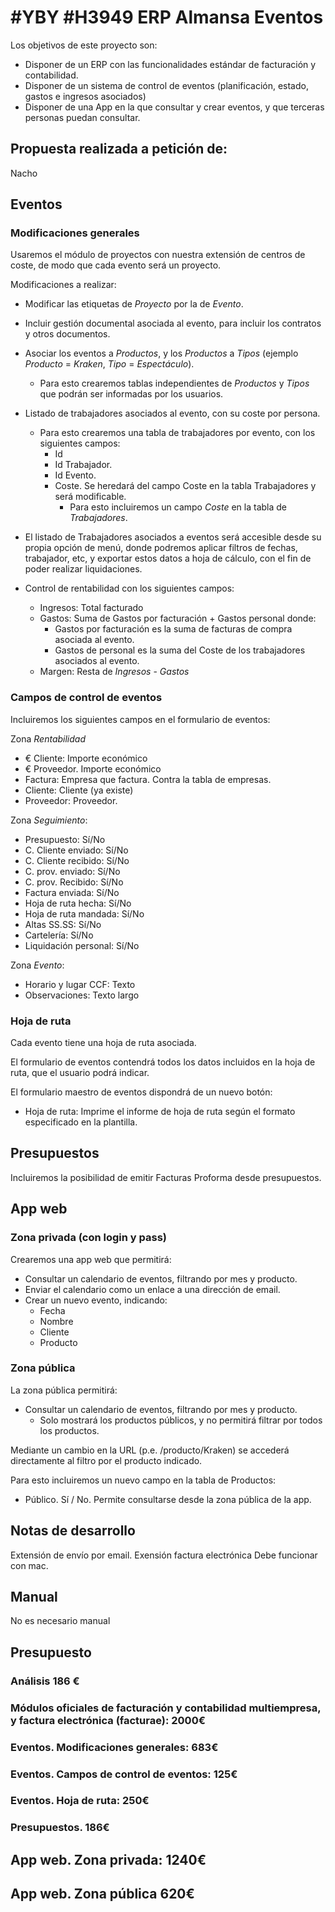 # #YBY #H3949 ERP Almansa Eventos

Los objetivos de este proyecto son:
+ Disponer de un ERP con las funcionalidades estándar de facturación y contabilidad.
+ Disponer de un sistema de control de eventos (planificación, estado, gastos e ingresos asociados)
+ Disponer de una App en la que consultar y crear eventos, y que terceras personas puedan consultar.

## Propuesta realizada a petición de:
Nacho

## Eventos

### Modificaciones generales
Usaremos el módulo de proyectos con nuestra extensión de centros de coste, de modo que cada evento será un proyecto.

Modificaciones a realizar:
+ Modificar las etiquetas de _Proyecto_ por la de _Evento_.
+ Incluir gestión documental asociada al evento, para incluir los contratos y otros documentos.
+ Asociar los eventos a _Productos_, y los _Productos_ a _Tipos_ (ejemplo _Producto_ = _Kraken_, _Tipo_ = _Espectáculo_).
    + Para esto crearemos tablas independientes de _Productos_ y _Tipos_ que podrán ser informadas por los usuarios.

+ Listado de trabajadores asociados al evento, con su coste por persona.
    + Para esto crearemos una tabla de trabajadores por evento, con los siguientes campos:
        + Id
        + Id Trabajador.
        + Id Evento.
        + Coste. Se heredará del campo Coste en la tabla Trabajadores y será modificable.
            + Para esto incluiremos un campo _Coste_ en la tabla de _Trabajadores_.

+ El listado de Trabajadores asociados a eventos será accesible desde su propia opción de menú, donde podremos aplicar filtros de fechas, trabajador, etc, y exportar estos datos a hoja de cálculo, con el fin de poder realizar liquidaciones.

+ Control de rentabilidad con los siguientes campos:
    + Ingresos: Total facturado
    + Gastos: Suma de Gastos por facturación + Gastos personal donde:
        + Gastos por facturación es la suma de facturas de compra asociada al evento.
        + Gastos de personal es la suma del Coste de los trabajadores asociados al evento.
    + Margen: Resta de _Ingresos_ - _Gastos_

### Campos de control de eventos
Incluiremos los siguientes campos en el formulario de eventos:

Zona *Rentabilidad*
+ € Cliente: Importe económico
+ € Proveedor. Importe económico
+ Factura: Empresa que factura. Contra la tabla de empresas.
+ Cliente: Cliente (ya existe)
+ Proveedor: Proveedor.

Zona *Seguimiento*:
+ Presupuesto: Sí/No
+ C. Cliente enviado: Sí/No
+ C. Cliente recibido: Sí/No
+ C. prov. enviado: Sí/No
+ C. prov. Recibido: Sí/No
+ Factura enviada: Sí/No
+ Hoja de  ruta hecha: Sí/No
+ Hoja de  ruta mandada: Sí/No
+ Altas SS.SS: Sí/No
+ Cartelería: Sí/No
+ Liquidación personal: Sí/No

Zona *Evento*:
+ Horario y lugar	CCF: Texto
+ Observaciones: Texto largo 

### Hoja de ruta
Cada evento tiene una hoja de ruta asociada.

El formulario de eventos contendrá todos los datos incluidos en la hoja de ruta, que el usuario podrá indicar.

El formulario maestro de eventos dispondrá de un nuevo botón:
+ Hoja de ruta: Imprime el informe de hoja de ruta según el formato especificado en la plantilla.

## Presupuestos
Incluiremos la posibilidad de emitir Facturas Proforma desde presupuestos.

## App web

### Zona privada (con login y pass)
Crearemos una app web que permitirá:
+ Consultar un calendario de eventos, filtrando por mes y producto.
+ Enviar el calendario como un enlace a una dirección de email.
+ Crear un nuevo evento, indicando:
    + Fecha
    + Nombre
    + Cliente
    + Producto

### Zona pública
La zona pública permitirá:
+ Consultar un calendario de eventos, filtrando por mes y producto.
    + Solo mostrará los productos públicos, y no permitirá filtrar por todos los productos.

Mediante un cambio en la URL (p.e. /producto/Kraken) se accederá directamente al filtro por el producto indicado.

Para esto incluiremos un nuevo campo en la tabla de Productos:
+ Público. Sí / No. Permite consultarse desde la zona pública de la app.


## Notas de desarrollo
Extensión de envío por email.
Exensión factura electrónica
Debe funcionar con mac.

## Manual
No es necesario manual

## Presupuesto
### Análisis 186 €
### Módulos oficiales de facturación y contabilidad multiempresa, y factura electrónica (facturae): 2000€
### Eventos. Modificaciones generales: 683€
### Eventos. Campos de control de eventos: 125€
### Eventos. Hoja de ruta: 250€
### Presupuestos. 186€
## App web. Zona privada: 1240€
## App web. Zona pública 620€

